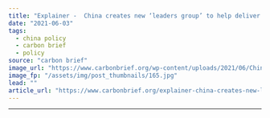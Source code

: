 ```yaml
---
title: "Explainer -  China creates new ‘leaders group’ to help deliver its climate goals"
date: "2021-06-03"
tags: 
  - china policy
  - carbon brief
  - policy
source: "carbon brief"
image_url: "https://www.carbonbrief.org/wp-content/uploads/2021/06/Chinas-new-climate-leaders-group-gathers-for-its-first-plenary-meeting-in-Beijing-on-26-May-1-583x372.jpg"
image_fp: "/assets/img/post_thumbnails/165.jpg"
lead: ""
article_url: "https://www.carbonbrief.org/explainer-china-creates-new-leaders-group-to-help-deliver-its-climate-goals"
---
```


---
